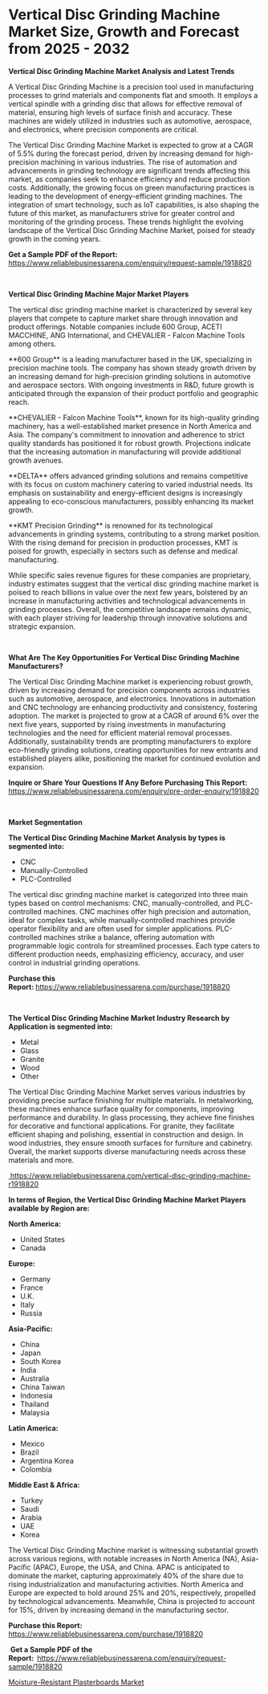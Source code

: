 <p><h1>Vertical Disc Grinding Machine Market Size, Growth and Forecast from 2025 - 2032</h1></p><p><strong>Vertical Disc Grinding Machine Market Analysis and Latest Trends</strong></p>
<p><p>A Vertical Disc Grinding Machine is a precision tool used in manufacturing processes to grind materials and components flat and smooth. It employs a vertical spindle with a grinding disc that allows for effective removal of material, ensuring high levels of surface finish and accuracy. These machines are widely utilized in industries such as automotive, aerospace, and electronics, where precision components are critical. </p><p>The Vertical Disc Grinding Machine Market is expected to grow at a CAGR of 5.5% during the forecast period, driven by increasing demand for high-precision machining in various industries. The rise of automation and advancements in grinding technology are significant trends affecting this market, as companies seek to enhance efficiency and reduce production costs. Additionally, the growing focus on green manufacturing practices is leading to the development of energy-efficient grinding machines. The integration of smart technology, such as IoT capabilities, is also shaping the future of this market, as manufacturers strive for greater control and monitoring of the grinding process. These trends highlight the evolving landscape of the Vertical Disc Grinding Machine Market, poised for steady growth in the coming years.</p></p>
<p><strong>Get a Sample PDF of the Report:&nbsp;</strong> <a href="https://www.reliablebusinessarena.com/enquiry/request-sample/1918820?utm_campaign=2475&utm_medium=2&utm_source=Github&utm_content=ia&utm_term=28032025&utm_id=vertical-disc-grinding-machine">https://www.reliablebusinessarena.com/enquiry/request-sample/1918820</a></p>
<p>&nbsp;</p>
<p><strong>Vertical Disc Grinding Machine Major Market Players</strong></p>
<p><p>The vertical disc grinding machine market is characterized by several key players that compete to capture market share through innovation and product offerings. Notable companies include 600 Group, ACETI MACCHINE, ANG International, and CHEVALIER - Falcon Machine Tools among others.</p><p>**600 Group** is a leading manufacturer based in the UK, specializing in precision machine tools. The company has shown steady growth driven by an increasing demand for high-precision grinding solutions in automotive and aerospace sectors. With ongoing investments in R&D, future growth is anticipated through the expansion of their product portfolio and geographic reach.</p><p>**CHEVALIER - Falcon Machine Tools**, known for its high-quality grinding machinery, has a well-established market presence in North America and Asia. The company's commitment to innovation and adherence to strict quality standards has positioned it for robust growth. Projections indicate that the increasing automation in manufacturing will provide additional growth avenues.</p><p>**DELTA** offers advanced grinding solutions and remains competitive with its focus on custom machinery catering to varied industrial needs. Its emphasis on sustainability and energy-efficient designs is increasingly appealing to eco-conscious manufacturers, possibly enhancing its market growth.</p><p>**KMT Precision Grinding** is renowned for its technological advancements in grinding systems, contributing to a strong market position. With the rising demand for precision in production processes, KMT is poised for growth, especially in sectors such as defense and medical manufacturing.</p><p>While specific sales revenue figures for these companies are proprietary, industry estimates suggest that the vertical disc grinding machine market is poised to reach billions in value over the next few years, bolstered by an increase in manufacturing activities and technological advancements in grinding processes. Overall, the competitive landscape remains dynamic, with each player striving for leadership through innovative solutions and strategic expansion.</p></p>
<p>&nbsp;</p>
<p><strong>What Are The Key Opportunities For Vertical Disc Grinding Machine Manufacturers?</strong></p>
<p><p>The Vertical Disc Grinding Machine market is experiencing robust growth, driven by increasing demand for precision components across industries such as automotive, aerospace, and electronics. Innovations in automation and CNC technology are enhancing productivity and consistency, fostering adoption. The market is projected to grow at a CAGR of around 6% over the next five years, supported by rising investments in manufacturing technologies and the need for efficient material removal processes. Additionally, sustainability trends are prompting manufacturers to explore eco-friendly grinding solutions, creating opportunities for new entrants and established players alike, positioning the market for continued evolution and expansion.</p></p>
<p><strong>Inquire or Share Your Questions If Any Before Purchasing This Report:</strong> <a href="https://www.reliablebusinessarena.com/enquiry/pre-order-enquiry/1918820?utm_campaign=2475&utm_medium=2&utm_source=Github&utm_content=ia&utm_term=28032025&utm_id=vertical-disc-grinding-machine">https://www.reliablebusinessarena.com/enquiry/pre-order-enquiry/1918820</a></p>
<p>&nbsp;</p>
<p><strong>Market Segmentation</strong></p>
<p><strong>The Vertical Disc Grinding Machine Market Analysis by types is segmented into:</strong></p>
<p><ul><li>CNC</li><li>Manually-Controlled</li><li>PLC-Controlled</li></ul></p>
<p><p>The vertical disc grinding machine market is categorized into three main types based on control mechanisms: CNC, manually-controlled, and PLC-controlled machines. CNC machines offer high precision and automation, ideal for complex tasks, while manually-controlled machines provide operator flexibility and are often used for simpler applications. PLC-controlled machines strike a balance, offering automation with programmable logic controls for streamlined processes. Each type caters to different production needs, emphasizing efficiency, accuracy, and user control in industrial grinding operations.</p></p>
<p><strong>Purchase this Report:&nbsp;</strong><a href="https://www.reliablebusinessarena.com/purchase/1918820?utm_campaign=2475&utm_medium=2&utm_source=Github&utm_content=ia&utm_term=28032025&utm_id=vertical-disc-grinding-machine">https://www.reliablebusinessarena.com/purchase/1918820</a></p>
<p>&nbsp;</p>
<p><strong>The Vertical Disc Grinding Machine Market Industry Research by Application is segmented into:</strong></p>
<p><ul><li>Metal</li><li>Glass</li><li>Granite</li><li>Wood</li><li>Other</li></ul></p>
<p><p>The Vertical Disc Grinding Machine Market serves various industries by providing precise surface finishing for multiple materials. In metalworking, these machines enhance surface quality for components, improving performance and durability. In glass processing, they achieve fine finishes for decorative and functional applications. For granite, they facilitate efficient shaping and polishing, essential in construction and design. In wood industries, they ensure smooth surfaces for furniture and cabinetry. Overall, the market supports diverse manufacturing needs across these materials and more.</p></p>
<p><a href="https://www.reliablebusinessarena.com/vertical-disc-grinding-machine-r1918820?utm_campaign=2475&utm_medium=2&utm_source=Github&utm_content=ia&utm_term=28032025&utm_id=vertical-disc-grinding-machine">&nbsp;https://www.reliablebusinessarena.com/vertical-disc-grinding-machine-r1918820</a></p>
<p><strong>In terms of Region, the Vertical Disc Grinding Machine Market Players available by Region are:</strong></p>
<p>
    <p> <strong> North America: </strong>
        <ul>
            <li>United States</li>
            <li>Canada</li>
        </ul>
        </p> 
    <p> <strong> Europe: </strong>
        <ul>
            <li>Germany</li>
            <li>France</li>
            <li>U.K.</li>
            <li>Italy</li>
            <li>Russia</li>
        </ul>
        </p> 
    <p> <strong> Asia-Pacific: </strong>
        <ul>
            <li>China</li>
            <li>Japan</li>
            <li>South Korea</li>
            <li>India</li>
            <li>Australia</li>
            <li>China Taiwan</li>
            <li>Indonesia</li>
            <li>Thailand</li>
            <li>Malaysia</li>
        </ul>
        </p> 
    <p> <strong> Latin America: </strong>
        <ul>
            <li>Mexico</li>
            <li>Brazil</li>
            <li>Argentina Korea</li>
            <li>Colombia</li>
        </ul>
        </p> 
    <p> <strong> Middle East & Africa: </strong>
        <ul>
            <li>Turkey</li>
            <li>Saudi</li>
            <li>Arabia</li>
            <li>UAE</li>
            <li>Korea</li>
        </ul>
    </p>
    </p>
<p><p>The Vertical Disc Grinding Machine market is witnessing substantial growth across various regions, with notable increases in North America (NA), Asia-Pacific (APAC), Europe, the USA, and China. APAC is anticipated to dominate the market, capturing approximately 40% of the share due to rising industrialization and manufacturing activities. North America and Europe are expected to hold around 25% and 20%, respectively, propelled by technological advancements. Meanwhile, China is projected to account for 15%, driven by increasing demand in the manufacturing sector.</p></p>
<p><strong>Purchase this Report: </strong><a href="https://www.reliablebusinessarena.com/purchase/1918820?utm_campaign=2475&utm_medium=2&utm_source=Github&utm_content=ia&utm_term=28032025&utm_id=vertical-disc-grinding-machine">https://www.reliablebusinessarena.com/purchase/1918820</a></p>
<p>&nbsp;<strong>Get a Sample PDF of the Report:&nbsp;&nbsp;</strong><a href="https://www.reliablebusinessarena.com/enquiry/request-sample/1918820?utm_campaign=2475&utm_medium=2&utm_source=Github&utm_content=ia&utm_term=28032025&utm_id=vertical-disc-grinding-machine">https://www.reliablebusinessarena.com/enquiry/request-sample/1918820</a></p>
<p><strong></strong></p>
<p><p><a href="https://github.com/skerretflossie9297/Market-Research-Report-List-1/blob/main/moisture-resistant-plasterboards-market.md?utm_campaign=2475&utm_medium=2&utm_source=Github&utm_content=ia&utm_term=28032025&utm_id=vertical-disc-grinding-machine">Moisture-Resistant Plasterboards Market</a></p></p>
